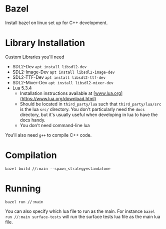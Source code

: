 # Bazel

Install bazel on linux set up for C++ development.


# Library Installation

Custom Libraries you'll need

- SDL2-Dev `apt install libsdl2-dev`
- SDL2-Image-Dev `apt install libsdl2-image-dev`
- SDL2-TTF-Dev `apt install libsdl2-ttf-dev`
- SDL2-Mixer-Dev `apt install libsdl2-mixer-dev`
- Lua 5.3.4
  - Installation instructions available at [www.lua.org](https://www.lua.org/download.html)
  - Should be located in `third_party/lua` such that `third_party/lua/src` is the lua `src/` directory. You don't particularly need the `docs` directory, but it's usually useful when developing in lua to have the docs handy.
  - You don't need command-line lua

You'll also need `g++` to compile C++ code.


# Compilation

    bazel build //:main --spawn_strategy=standalone
	

# Running

    bazel run //:main
	
You can also specify which lua file to run as the main. For instance `bazel run //:main surface-tests` will run the surface tests lua file as the main lua file.

